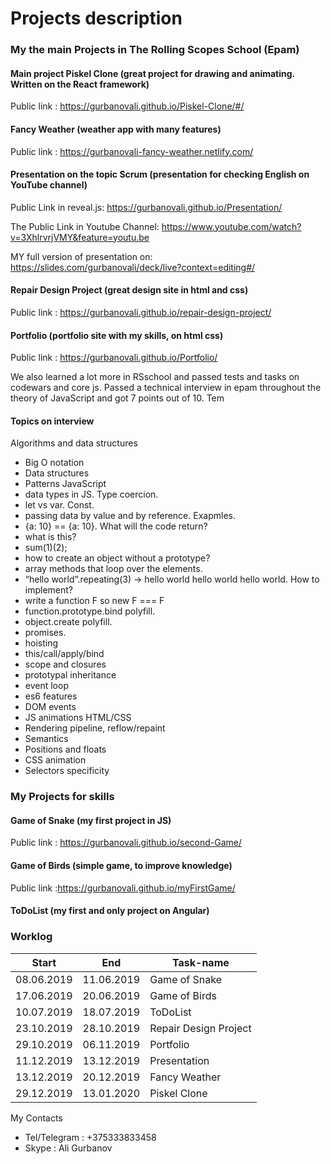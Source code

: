 # Projects description

###  My the main Projects in The Rolling Scopes School (Epam)

####  Main project Piskel Clone (great project for drawing and animating. Written on the React framework)

Public link : https://gurbanovali.github.io/Piskel-Clone/#/

####  Fancy Weather (weather app with many features)

Public link : https://gurbanovali-fancy-weather.netlify.com/

####  Presentation on the topic Scrum (presentation for checking English on YouTube channel)

Public Link in reveal.js: https://gurbanovali.github.io/Presentation/

The Public Link in Youtube Channel: https://www.youtube.com/watch?v=3XhlrvrjVMY&feature=youtu.be

MY full version of presentation on: https://slides.com/gurbanovali/deck/live?context=editing#/

####  Repair Design Project (great design site in html and css)

Public link : https://gurbanovali.github.io/repair-design-project/

####  Portfolio (portfolio site with my skills, on html css)

Public link : https://gurbanovali.github.io/Portfolio/

We also learned a lot more in RSschool and passed tests and tasks on codewars and core js.
Passed a technical interview in epam throughout the theory of JavaScript and got 7 points out of 10.
Tem

####  Topics on interview

Algorithms and data structures
-    Big O notation 
-    Data structures 
-    Patterns 
JavaScript
-    data types in JS. Type coercion.
-    let vs var. Const.
-    passing data by value and by reference. Exapmles.
-    {a: 10} == {a: 10}. What will the code return?
-    what is this?
-    sum(1)(2);
-    how to create an object without a prototype?
-    array methods that loop over the elements.
-    “hello world”.repeating(3) -> hello world hello world hello world. How to implement?
-    write a function F so new F === F
-    function.prototype.bind polyfill.
-    object.create polyfill.
-    promises.
-    hoisting
-    this/call/apply/bind
-    scope and closures
-    prototypal inheritance
-    event loop
-    es6 features
-    DOM events
-    JS animations
HTML/CSS
-    Rendering pipeline, reflow/repaint
-    Semantics
-    Positions and floats
-    CSS animation
-    Selectors specificity

### My Projects for skills 

####  Game of Snake (my first project in JS)

Public link : https://gurbanovali.github.io/second-Game/

####  Game of Birds (simple game, to improve knowledge)

Public link :https://gurbanovali.github.io/myFirstGame/

####  ToDoList (my first and only project on Angular)




### Worklog 


Start      |       End        |  Task-name  
-----------|------------------|-------------------------------------------------------------------------------------------------------
08.06.2019 |      11.06.2019  |  Game of Snake
17.06.2019 |      20.06.2019  |  Game of Birds
10.07.2019 |      18.07.2019  |  ToDoList
23.10.2019 |      28.10.2019  |  Repair Design Project
29.10.2019 |      06.11.2019  |  Portfolio
11.12.2019 |      13.12.2019  |  Presentation 
13.12.2019 |      20.12.2019  |  Fancy Weather 
29.12.2019 |      13.01.2020  |  Piskel Clone


My Contacts 
- Tel/Telegram : +375333833458
- Skype : Ali Gurbanov







